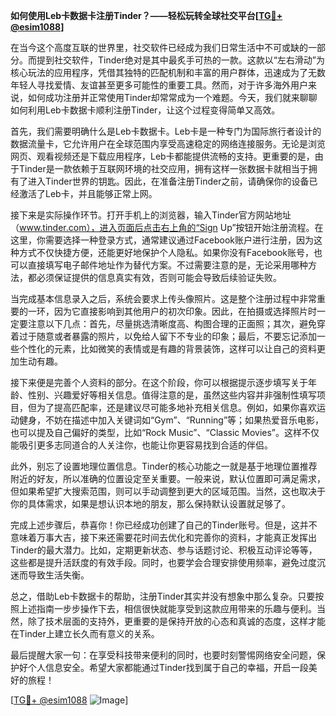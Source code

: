 **如何使用Leb卡数据卡注册Tinder？——轻松玩转全球社交平台[[TG💪+ @esim1088](https://t.me/s/esim1088)]**

在当今这个高度互联的世界里，社交软件已经成为我们日常生活中不可或缺的一部分。而提到社交软件，Tinder绝对是其中最炙手可热的一款。这款以“左右滑动”为核心玩法的应用程序，凭借其独特的匹配机制和丰富的用户群体，迅速成为了无数年轻人寻找爱情、友谊甚至更多可能性的重要工具。然而，对于许多海外用户来说，如何成功注册并正常使用Tinder却常常成为一个难题。今天，我们就来聊聊如何利用Leb卡数据卡顺利注册Tinder，让这个过程变得简单又高效。

首先，我们需要明确什么是Leb卡数据卡。Leb卡是一种专门为国际旅行者设计的数据流量卡，它允许用户在全球范围内享受高速稳定的网络连接服务。无论是浏览网页、观看视频还是下载应用程序，Leb卡都能提供流畅的支持。更重要的是，由于Tinder是一款依赖于互联网环境的社交应用，拥有这样一张数据卡就相当于拥有了进入Tinder世界的钥匙。因此，在准备注册Tinder之前，请确保你的设备已经激活了Leb卡，并且能够正常上网。

接下来是实际操作环节。打开手机上的浏览器，输入Tinder官方网站地址（www.tinder.com），进入页面后点击右上角的“Sign Up”按钮开始注册流程。在这里，你需要选择一种登录方式，通常建议通过Facebook账户进行注册，因为这种方式不仅快捷方便，还能更好地保护个人隐私。如果你没有Facebook账号，也可以直接填写电子邮件地址作为替代方案。不过需要注意的是，无论采用哪种方法，都必须保证提供的信息真实有效，否则可能会导致后续验证失败。

当完成基本信息录入之后，系统会要求上传头像照片。这是整个注册过程中非常重要的一环，因为它直接影响到其他用户的初次印象。因此，在拍摄或选择照片时一定要注意以下几点：首先，尽量挑选清晰度高、构图合理的正面照；其次，避免穿着过于随意或者暴露的照片，以免给人留下不专业的印象；最后，不要忘记添加一些个性化的元素，比如微笑的表情或是有趣的背景装饰，这样可以让自己的资料更加生动有趣。

接下来便是完善个人资料的部分。在这个阶段，你可以根据提示逐步填写关于年龄、性别、兴趣爱好等相关信息。值得注意的是，虽然这些内容并非强制性填写项目，但为了提高匹配率，还是建议尽可能多地补充相关信息。例如，如果你喜欢运动健身，不妨在描述中加入关键词如“Gym”、“Running”等；如果热爱音乐电影，也可以提及自己偏好的类型，比如“Rock Music”、“Classic Movies”。这样不仅能吸引更多志同道合的人关注你，也能让你更容易找到合适的伴侣。

此外，别忘了设置地理位置信息。Tinder的核心功能之一就是基于地理位置推荐附近的好友，所以准确的位置设定至关重要。一般来说，默认位置即可满足需求，但如果希望扩大搜索范围，则可以手动调整到更大的区域范围。当然，这也取决于你的具体需求，如果是想认识本地的朋友，那么保持默认设置就足够了。

完成上述步骤后，恭喜你！你已经成功创建了自己的Tinder账号。但是，这并不意味着万事大吉，接下来还需要花时间去优化和完善你的资料，才能真正发挥出Tinder的最大潜力。比如，定期更新状态、参与话题讨论、积极互动评论等等，这些都是提升活跃度的有效手段。同时，也要学会合理安排使用频率，避免过度沉迷而导致生活失衡。

总之，借助Leb卡数据卡的帮助，注册Tinder其实并没有想象中那么复杂。只要按照上述指南一步步操作下去，相信很快就能享受到这款应用带来的乐趣与便利。当然，除了技术层面的支持外，更重要的是保持开放的心态和真诚的态度，这样才能在Tinder上建立长久而有意义的关系。

最后提醒大家一句：在享受科技带来便利的同时，也要时刻警惕网络安全问题，保护好个人信息安全。希望大家都能通过Tinder找到属于自己的幸福，开启一段美好的旅程！

[[TG💪+ @esim1088](https://t.me/s/esim1088) ![Image](https://i.postimg.cc/4NQfJmqS/Snipaste-2025-05-13-00-14-12.png)]